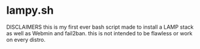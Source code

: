 # lampy.sh
DISCLAIMERS
this is my first ever bash script made to install a LAMP stack as well as Webmin and fail2ban.
this is not intended to be flawless or work on every distro. 
